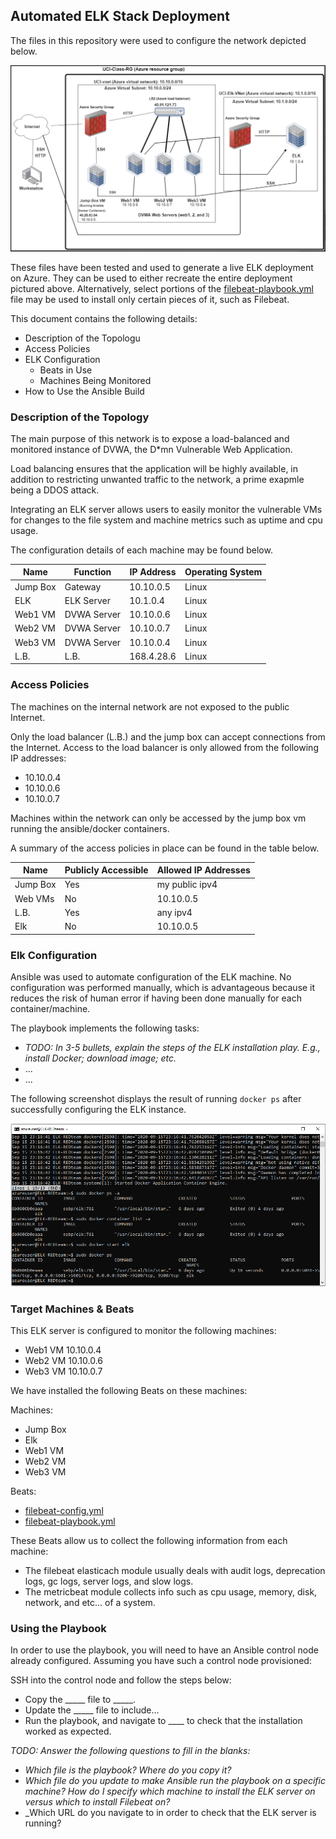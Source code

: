 ## Automated ELK Stack Deployment

The files in this repository were used to configure the network depicted below.


![Network Map](Diagram(s)/Azure_Network_Map.PNG)

These files have been tested and used to generate a live ELK deployment on Azure. They can be used to either recreate the entire deployment pictured above. Alternatively, select portions of the [filebeat-playbook.yml](Ansible/filebeat-playbook.yml) file may be used to install only certain pieces of it, such as Filebeat.


This document contains the following details:
- Description of the Topologu
- Access Policies
- ELK Configuration
  - Beats in Use
  - Machines Being Monitored
- How to Use the Ansible Build


### Description of the Topology

The main purpose of this network is to expose a load-balanced and monitored instance of DVWA, the D*mn Vulnerable Web Application.

Load balancing ensures that the application will be highly available, in addition to restricting unwanted traffic to the network, a prime exapmle being a DDOS attack.

Integrating an ELK server allows users to easily monitor the vulnerable VMs for changes to the file system and machine metrics such as uptime and cpu usage.


The configuration details of each machine may be found below.

| Name     | Function  | IP Address | Operating System |
|----------|-----------|------------|------------------|
| Jump Box | Gateway   | 10.10.0.5  | Linux            |
| ELK      |ELK Server | 10.1.0.4   | Linux            |
| Web1 VM  |DVWA Server| 10.10.0.6  | Linux            |
| Web2 VM  |DVWA Server| 10.10.0.7  | Linux            |
| Web3 VM  |DVWA Server| 10.10.0.4  | Linux            |
| L.B.     | L.B.      | 168.4.28.6 | Linux            |

### Access Policies

The machines on the internal network are not exposed to the public Internet. 

Only the load balancer (L.B.) and the jump box can accept connections from the Internet. Access to the load balancer is only allowed from the following IP addresses:
* 10.10.0.4
* 10.10.0.6
* 10.10.0.7

Machines within the network can only be accessed by the jump box vm running the ansible/docker containers.


A summary of the access policies in place can be found in the table below.

| Name     | Publicly Accessible | Allowed IP Addresses          |
|----------|---------------------|-------------------------------|
| Jump Box |    Yes              |   my public ipv4              |
| Web VMs  |    No               |     10.10.0.5                 |
| L.B.     |    Yes              |    any ipv4                   |
| Elk      |    No               |    10.10.0.5                  |

### Elk Configuration

Ansible was used to automate configuration of the ELK machine. No configuration was performed manually, which is advantageous because it reduces the risk of human error if having been done manually for each container/machine.

The playbook implements the following tasks:
- _TODO: In 3-5 bullets, explain the steps of the ELK installation play. E.g., install Docker; download image; etc._
- ...
- ...

The following screenshot displays the result of running `docker ps` after successfully configuring the ELK instance.


![docker ps command output on Elk server vm](Ansible/docker_ps_output_OnElkVm.PNG)

### Target Machines & Beats
This ELK server is configured to monitor the following machines:

* Web1 VM 10.10.0.4
* Web2 VM 10.10.0.6
* Web3 VM 10.10.0.7

We have installed the following Beats on these machines:

Machines:
* Jump Box
* Elk
* Web1 VM
* Web2 VM
* Web3 VM

Beats:
* [filebeat-config.yml](Ansible/filebeat-config.yml)
* [filebeat-playbook.yml](Ansible/filebeat-playbook.yml)

These Beats allow us to collect the following information from each machine:

* The filebeat elasticach module usually deals with audit logs, deprecation logs, gc logs, server logs, and slow logs.
* The metricbeat module collects info such as cpu usage, memory, disk, network, and etc... of a system.

### Using the Playbook
In order to use the playbook, you will need to have an Ansible control node already configured. Assuming you have such a control node provisioned: 

SSH into the control node and follow the steps below:
- Copy the _____ file to _____.
- Update the _____ file to include...
- Run the playbook, and navigate to ____ to check that the installation worked as expected.

_TODO: Answer the following questions to fill in the blanks:_
- _Which file is the playbook? Where do you copy it?_
- _Which file do you update to make Ansible run the playbook on a specific machine? How do I specify which machine to install the ELK server on versus which to install Filebeat on?_
- _Which URL do you navigate to in order to check that the ELK server is running?

